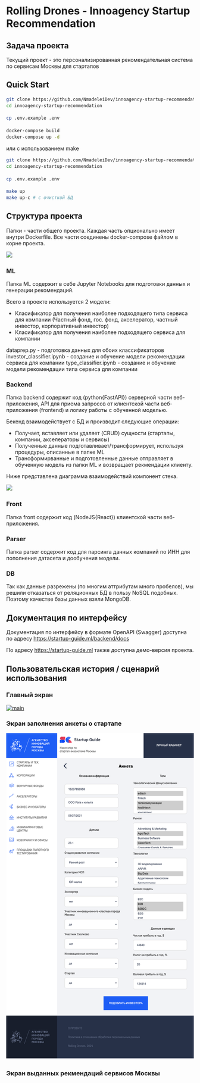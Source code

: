 # Rolling Drones - Innoagency Startup Recommendation

## Задача проекта

Текущий проект - это персонализированная рекомендательная система по сервисам Москвы для стартапов

## Quick Start

```bash
git clone https://github.com/NmadeleiDev/innoagency-startup-recommendation.git
cd innoagency-startup-recommendation

cp .env.example .env

docker-compose build
docker-compose up -d
```

или с использованием make

```bash
git clone https://github.com/NmadeleiDev/innoagency-startup-recommendation.git
cd innoagency-startup-recommendation

cp .env.example .env

make up
make up-c # с очисткой БД
```

## Структура проекта

Папки - части общего проекта. Каждая часть опционально имеет внутри Dockerfile. Все части соединены docker-compose файлом в корне проекта.

[![](https://mermaid.ink/svg/eyJjb2RlIjoiZmxvd2NoYXJ0IExSXG4gICAgVVtVc2VyL0Zyb250XSA8LS0-IEJbQmFja2VuZF1cbiAgICBCPC0tPk1MW01vZGVsXSAgJiBNW01vbmdvREJdICYgUFxuICAgIFBbUGFyc2VyXS0tPk0iLCJtZXJtYWlkIjp7InRoZW1lIjoiZGFyayJ9LCJ1cGRhdGVFZGl0b3IiOmZhbHNlLCJhdXRvU3luYyI6dHJ1ZSwidXBkYXRlRGlhZ3JhbSI6ZmFsc2V9)](https://mermaid-js.github.io/mermaid-live-editor/edit/#eyJjb2RlIjoiZmxvd2NoYXJ0IExSXG4gICAgVVtVc2VyL0Zyb250XSA8LS0-IEJbQmFja2VuZF1cbiAgICBCPC0tPk1MW01vZGVsXSAgJiBNW01vbmdvREJdICYgUFxuICAgIFBbUGFyc2VyXS0tPk0iLCJtZXJtYWlkIjoie1xuICBcInRoZW1lXCI6IFwiZGFya1wiXG59IiwidXBkYXRlRWRpdG9yIjpmYWxzZSwiYXV0b1N5bmMiOnRydWUsInVwZGF0ZURpYWdyYW0iOmZhbHNlfQ)

### ML

Папка ML содержит в себе Jupyter Notebooks для подготовки данных и генерации рекомендаций.

Всего в проекте используется 2 модели:

- Класификатор для получения наиболее подходящего типа сервиса для компании (Частный фонд, гос. фонд, акселератор, частный инвестор, корпоративный инвестор)
- Класификатор для получения наиболее подходящего сервиса для компании

dataprep.py - подготовка данных для обоих классификаторов
investor_classifier.ipynb - создание и обучение модели рекомендации сервиса для компании
type_classifier.ipynb - создание и обучение модели рекомендации типа сервиса для компании

### Backend

Папка backend содержит код (python{FastAPI}) серверной части веб-приложения, API для приема запросов от клиентской части веб-приложения (frontend) и логику работы с обученной моделью.

Бекенд взаимодействует с БД и производит следующие операции:

- Получает, вставляет или удаляет (CRUD) сущности (стартапы, компании, акселераторы и сервисы)
- Полученные данные подготавливает/трансформирует, используя процедуры, описанные в папке ML
- Трансформирванные и подготовленные данные отправляет в обученную модель из папки ML и возвращает рекмендации клиенту.

Ниже представлена диаграмма взаимодействий компонент стека.

[![](https://mermaid.ink/svg/eyJjb2RlIjoiZmxvd2NoYXJ0IFRCXG4gICAgJSUgc3ViZ3JhcGggQmFja2VuZFxuICAgIEZbRnJvbnRdIC0tPnwxLiBHZXR0aW5nIGRhdGEgZnJvbSBmb3JtfCBCW0JhY2tlbmRdXG4gICAgQiA8LS0-fDIuIEZldGNoIERhdGEgQWJvdXQgU2VydmljZXN8IERCXG4gICAgQiA8LS0-fDMuIFByZXBhcmUgRGF0YSB3aXRoIHBpcGVsaW5lfCBNTFxuICAgIEIgPC0tPnw0LiBTZW5kIERhdGEgdG8gbW9kZWwgJiBnZXQgcHJlZGljdCBvZiBzZXJ2aWNlfCBNTFxuICAgICUlIGVuZFxuICAgIHN1YmdyYXBoIE1MXG4gICAgUFtTY2lraXQtbGVhcm4gUGlwZWxpbmVzXVxuICAgIE1bVGVuc29yZmxvdyBNb2RlbF1cbiAgICBlbmQiLCJtZXJtYWlkIjp7InRoZW1lIjoiZGFyayJ9LCJ1cGRhdGVFZGl0b3IiOmZhbHNlLCJhdXRvU3luYyI6dHJ1ZSwidXBkYXRlRGlhZ3JhbSI6ZmFsc2V9)](https://mermaid-js.github.io/mermaid-live-editor/edit#eyJjb2RlIjoiZmxvd2NoYXJ0IFRCXG4gICAgJSUgc3ViZ3JhcGggQmFja2VuZFxuICAgIEZbRnJvbnRdIC0tPnwxLiBHZXR0aW5nIGRhdGEgZnJvbSBmb3JtfCBCW0JhY2tlbmRdXG4gICAgQiA8LS0-fDIuIEZldGNoIERhdGEgQWJvdXQgU2VydmljZXN8IERCXG4gICAgQiA8LS0-fDMuIFByZXBhcmUgRGF0YSB3aXRoIHBpcGVsaW5lfCBNTFxuICAgIEIgPC0tPnw0LiBTZW5kIERhdGEgdG8gbW9kZWwgJiBnZXQgcHJlZGljdCBvZiBzZXJ2aWNlfCBNTFxuICAgICUlIGVuZFxuICAgIHN1YmdyYXBoIE1MXG4gICAgUFtTY2lraXQtbGVhcm4gUGlwZWxpbmVzXVxuICAgIE1bVGVuc29yZmxvdyBNb2RlbF1cbiAgICBlbmQiLCJtZXJtYWlkIjoie1xuICBcInRoZW1lXCI6IFwiZGFya1wiXG59IiwidXBkYXRlRWRpdG9yIjpmYWxzZSwiYXV0b1N5bmMiOnRydWUsInVwZGF0ZURpYWdyYW0iOmZhbHNlfQ)

### Front

Папка front содержит код (NodeJS{React}) клиентской части веб-приложения.

### Parser

Папка parser содержит код для парсинга данных компаний по ИНН для пополнения датасета и дообучения модели.

### DB

Так как данные разрежены (по многим аттрибутам много пробелов), мы решили отказаться от реляционных БД в пользу NoSQL подобных. Поэтому качестве базы данных взяли MongoDB.

## Документация по интерфейсу

Документация по интерфейсу в формате OpenAPI (Swagger) доступна по адресу <https://startup-guide.ml/backend/docs>

По адресу <https://startup-guide.ml> также доступна демо-версия проекта.

## Пользовательская история / сценарий использования

### Главный экран

[![main](./images/form1.png)](./images/form1.png)

### Экран заполнения анкеты о стартапе

[![form](./images/frame2.png)](./images/frame2.png)

### Экран выданных рекмендаций сервисов Москвы
